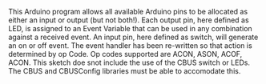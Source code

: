   This Arduino program allows all available Arduino pins to be allocated as either an input or output (but not both!).
  Each output pin, here defined as LED, is assigned to an Event Variable that can be
  used in any combination against a received event.
  An input pin, here defined as switch, will generate an on or off event.
  The event handler has been re-written so that action is determined by op Code.
  Op codes supported are ACON, ASON, ACOF, ACON.
  This sketch doe snot include the use of the CBUS switch or LEDs.  The CBUS and CBUSConfig
  libraries must be able to accomodate this.
 
